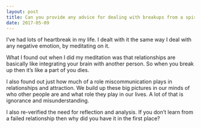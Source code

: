 ```yaml
---
layout: post
title: Can you provide any advice for dealing with breakups from a spiritual, tao, stoic, etc. perspective?
date: 2017-05-09
---
```


<p>I’ve had lots of heartbreak in my life. I dealt with it the same way I deal with any negative emotion, by meditating on it.</p><p>What I found out when I did my meditation was that relationships are basically like integrating your brain with another person. So when you break up then it’s like a part of you dies.</p><p>I also found out just how much of a role miscommunication plays in relationships and attraction. We build up these big pictures in our minds of who other people are and what role they play in our lives. A lot of that is ignorance and misunderstanding.</p><p>I also re-verified the need for reflection and analysis. If you don’t learn from a failed relationship then why did you have it in the first place?</p>
